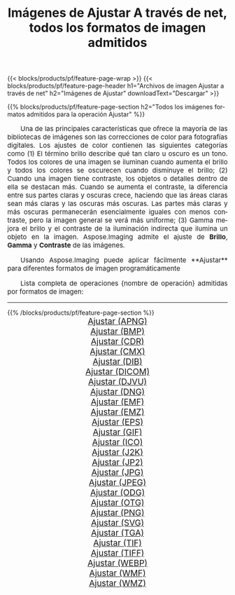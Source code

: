 ﻿---
title: Imágenes de Ajustar A través de net, todos los formatos de imagen admitidos 
weight: 3920
url: /es/net/adjust/ 
lang: es
langdirlevel: 2
locales: zh-hans,ja,it,ru,de,es,fr,nl,id,lt,pl,pt,vi,tr,ko,zh-hant,ar,hi,th,sv,cs,uk,he
description: Usando Aspose.Imaging puede fácilmente Ajustar imágenes a través de net
---

{{< blocks/products/pf/feature-page-wrap >}}
{{< blocks/products/pf/feature-page-header h1="Archivos de imagen Ajustar a través de net" h2="Imágenes de Ajustar" downloadText="Descargar" >}}


{{% blocks/products/pf/feature-page-section  h2="Todos los imágenes formatos admitidos para la operación Ajustar" %}}
<p align="justify" style="text-indent:2em;font-size:15px;">
Una de las principales características que ofrece la mayoría de las bibliotecas de imágenes son las correcciones de color para fotografías digitales. Los ajustes de color contienen las siguientes categorías como (1) El término brillo describe qué tan claro u oscuro es un tono. Todos los colores de una imagen se iluminan cuando aumenta el brillo y todos los colores se oscurecen cuando disminuye el brillo; (2) Cuando una imagen tiene contraste, los objetos o detalles dentro de ella se destacan más. Cuando se aumenta el contraste, la diferencia entre sus partes claras y oscuras crece, haciendo que las áreas claras sean más claras y las oscuras más oscuras. Las partes más claras y más oscuras permanecerán esencialmente iguales con menos contraste, pero la imagen general se verá más uniforme; (3) Gamma mejora el brillo y el contraste de la iluminación indirecta que ilumina un objeto en la imagen. Aspose.Imaging admite el ajuste de <b>Brillo</b>, <b>Gamma</b> y <b>Contraste</b> de las imágenes.
</p>
<p align="justify" style="text-indent:2em;font-size:15px;">
Usando Aspose.Imaging puede aplicar fácilmente **Ajustar** para diferentes formatos de imagen programáticamente
</p>
<p align="justify" style="text-indent:2em;font-size:15px;">
Lista completa de operaciones {nombre de operación} admitidas por formatos de imagen:
</p>
<hr/>
{{% /blocks/products/pf/feature-page-section %}}
<div class="container-fluid productfamilypage bg-gray">
    <div class="convertypes bg-gray agp-content section">
        <div class="container">
		<div class="row other-converters" style="gap: 10px;font-size: 19px;text-align:center;">
		    <div class='col-md-2 other-converter remove-lp remove-rp'><a href="/imaging/es/net/adjust/apng/" style="padding:15px;">Ajustar (APNG)</a></div><div class='col-md-2 other-converter remove-lp remove-rp'><a href="/imaging/es/net/adjust/bmp/" style="padding:15px;">Ajustar (BMP)</a></div><div class='col-md-2 other-converter remove-lp remove-rp'><a href="/imaging/es/net/adjust/cdr/" style="padding:15px;">Ajustar (CDR)</a></div><div class='col-md-2 other-converter remove-lp remove-rp'><a href="/imaging/es/net/adjust/cmx/" style="padding:15px;">Ajustar (CMX)</a></div><div class='col-md-2 other-converter remove-lp remove-rp'><a href="/imaging/es/net/adjust/dib/" style="padding:15px;">Ajustar (DIB)</a></div><div class='col-md-2 other-converter remove-lp remove-rp'><a href="/imaging/es/net/adjust/dicom/" style="padding:15px;">Ajustar (DICOM)</a></div><div class='col-md-2 other-converter remove-lp remove-rp'><a href="/imaging/es/net/adjust/djvu/" style="padding:15px;">Ajustar (DJVU)</a></div><div class='col-md-2 other-converter remove-lp remove-rp'><a href="/imaging/es/net/adjust/dng/" style="padding:15px;">Ajustar (DNG)</a></div><div class='col-md-2 other-converter remove-lp remove-rp'><a href="/imaging/es/net/adjust/emf/" style="padding:15px;">Ajustar (EMF)</a></div><div class='col-md-2 other-converter remove-lp remove-rp'><a href="/imaging/es/net/adjust/emz/" style="padding:15px;">Ajustar (EMZ)</a></div><div class='col-md-2 other-converter remove-lp remove-rp'><a href="/imaging/es/net/adjust/eps/" style="padding:15px;">Ajustar (EPS)</a></div><div class='col-md-2 other-converter remove-lp remove-rp'><a href="/imaging/es/net/adjust/gif/" style="padding:15px;">Ajustar (GIF)</a></div><div class='col-md-2 other-converter remove-lp remove-rp'><a href="/imaging/es/net/adjust/ico/" style="padding:15px;">Ajustar (ICO)</a></div><div class='col-md-2 other-converter remove-lp remove-rp'><a href="/imaging/es/net/adjust/j2k/" style="padding:15px;">Ajustar (J2K)</a></div><div class='col-md-2 other-converter remove-lp remove-rp'><a href="/imaging/es/net/adjust/jp2/" style="padding:15px;">Ajustar (JP2)</a></div><div class='col-md-2 other-converter remove-lp remove-rp'><a href="/imaging/es/net/adjust/jpg/" style="padding:15px;">Ajustar (JPG)</a></div><div class='col-md-2 other-converter remove-lp remove-rp'><a href="/imaging/es/net/adjust/jpeg/" style="padding:15px;">Ajustar (JPEG)</a></div><div class='col-md-2 other-converter remove-lp remove-rp'><a href="/imaging/es/net/adjust/odg/" style="padding:15px;">Ajustar (ODG)</a></div><div class='col-md-2 other-converter remove-lp remove-rp'><a href="/imaging/es/net/adjust/otg/" style="padding:15px;">Ajustar (OTG)</a></div><div class='col-md-2 other-converter remove-lp remove-rp'><a href="/imaging/es/net/adjust/png/" style="padding:15px;">Ajustar (PNG)</a></div><div class='col-md-2 other-converter remove-lp remove-rp'><a href="/imaging/es/net/adjust/svg/" style="padding:15px;">Ajustar (SVG)</a></div><div class='col-md-2 other-converter remove-lp remove-rp'><a href="/imaging/es/net/adjust/tga/" style="padding:15px;">Ajustar (TGA)</a></div><div class='col-md-2 other-converter remove-lp remove-rp'><a href="/imaging/es/net/adjust/tif/" style="padding:15px;">Ajustar (TIF)</a></div><div class='col-md-2 other-converter remove-lp remove-rp'><a href="/imaging/es/net/adjust/tiff/" style="padding:15px;">Ajustar (TIFF)</a></div><div class='col-md-2 other-converter remove-lp remove-rp'><a href="/imaging/es/net/adjust/webp/" style="padding:15px;">Ajustar (WEBP)</a></div><div class='col-md-2 other-converter remove-lp remove-rp'><a href="/imaging/es/net/adjust/wmf/" style="padding:15px;">Ajustar (WMF)</a></div><div class='col-md-2 other-converter remove-lp remove-rp'><a href="/imaging/es/net/adjust/wmz/" style="padding:15px;">Ajustar (WMZ)</a></div>
                </div>
        </div>
    </div>
</div>
<br/>
